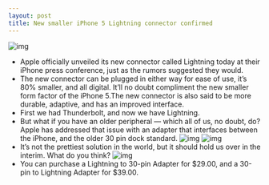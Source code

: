 ```yaml
---
layout: post
title: New smaller iPhone 5 Lightning connector confirmed
---
```

![img](http://media.idownloadblog.com/wp-content/uploads/2012/09/jpeg2.jpeg)
* Apple officially unveiled its new connector called Lightning today at their iPhone press conference, just as the rumors suggested they would.
* The new connector can be plugged in either way for ease of use, it’s 80% smaller, and all digital. It’ll no doubt compliment the new smaller form factor of the iPhone 5.The new connector is also said to be more durable, adaptive, and has an improved interface.
* First we had Thunderbolt, and now we have Lightning.
* But what if you have an older peripheral — which all of us, no doubt, do? Apple has addressed that issue with an adapter that interfaces between the iPhone, and the older 30 pin dock standard.
![img](http://media.idownloadblog.com/wp-content/uploads/2012/09/jpeg.jpeg)
![img](http://media.idownloadblog.com/wp-content/uploads/2012/09/jpeg1.jpeg)
* It’s not the prettiest solution in the world, but it should hold us over in the interim. What do you think?
![img](http://media.idownloadblog.com/wp-content/uploads/2012/09/iPhone-5-Lightning-cable.png)
* You can purchase a Lightning to 30-pin Adapter for $29.00, and a 30-pin to Lightning Adapter for $39.00.

